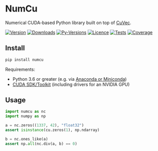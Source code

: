 # NumCu

Numerical CUDA-based Python library built on top of [CuVec](https://amypad.github.com/CuVec).

[![Version](https://img.shields.io/pypi/v/o.svg?logo=python&logoColor=white)](https://github.com/AMYPAD/NumCu/releases)
[![Downloads](https://img.shields.io/pypi/dm/numcu.svg?logo=pypi&logoColor=white&label=PyPI%20downloads)](https://pypi.org/project/numcu)
[![Py-Versions](https://img.shields.io/pypi/pyversions/numcu.svg?logo=python&logoColor=white)](https://pypi.org/project/numcu)
[![Licence](https://img.shields.io/pypi/l/numcu.svg?label=licence)](https://github.com/AMYPAD/NumCu/blob/main/LICENCE)
[![Tests](https://img.shields.io/github/workflow/status/AMYPAD/NumCu/Test?logo=GitHub)](https://github.com/AMYPAD/NumCu/actions)
[![Coverage](https://codecov.io/gh/AMYPAD/NumCu/branch/main/graph/badge.svg)](https://codecov.io/gh/AMYPAD/NumCu)

## Install

```sh
pip install numcu
```

Requirements:

- Python 3.6 or greater (e.g. via [Anaconda or Miniconda](https://docs.conda.io/projects/conda/en/latest/user-guide/install/download.html#anaconda-or-miniconda))
- [CUDA SDK/Toolkit](https://developer.nvidia.com/cuda-downloads) (including drivers for an NVIDIA GPU)

## Usage

```py
import numcu as nc
import numpy as np

a = nc.zeros((1337, 42), "float32")
assert isinstance(cu.zeros(1), np.ndarray)

b = nc.ones_like(a)
assert np.all(nc.div(a, b) == 0)
```
